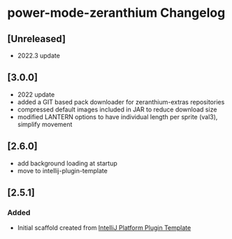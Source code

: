 <!-- Keep a Changelog guide -> https://keepachangelog.com -->

# power-mode-zeranthium Changelog
## [Unreleased]
- 2022.3 update



## [3.0.0]
- 2022 update
- added a GIT based pack downloader for zeranthium-extras repositories
- compressed default images included in JAR to reduce download size
- modified LANTERN options to have individual length per sprite (val3), simplify movement

## [2.6.0]
- add background loading at startup
- move to intellij-plugin-template

## [2.5.1]
### Added
- Initial scaffold created from [IntelliJ Platform Plugin Template](https://github.com/JetBrains/intellij-platform-plugin-template)
